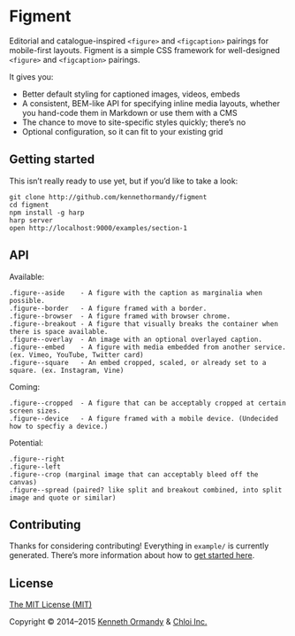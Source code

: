 <!--
[![A great header image you designed, or collaborated on with a designer you work with. It’ll look best when it’s 728px wide, @2x for hi-dpi devices.](preview.png)](https://github.com/kennethormandy/default)

***

-->

# Figment

Editorial and catalogue-inspired `<figure>` and `<figcaption>` pairings for mobile-first layouts.
Figment is a simple CSS framework for well-designed `<figure>` and `<figcaption>` pairings.

It gives you:

- Better default styling for captioned images, videos, embeds
- A consistent, BEM-like API for specifying inline media layouts, whether you hand-code them in Markdown or use them with a CMS
- The chance to move to site-specific styles quickly; there’s no
- Optional configuration, so it can fit to your existing grid

## Getting started

This isn’t really ready to use yet, but if you’d like to take a look:

```
git clone http://github.com/kennethormandy/figment
cd figment
npm install -g harp
harp server
open http://localhost:9000/examples/section-1
```

## API

Available:

```
.figure--aside    - A figure with the caption as marginalia when possible.
.figure--border   - A figure framed with a border.
.figure--browser  - A figure framed with browser chrome.
.figure--breakout - A figure that visually breaks the container when there is space available.
.figure--overlay  - An image with an optional overlayed caption.
.figure--embed    - A figure with media embedded from another service. (ex. Vimeo, YouTube, Twitter card)
.figure--square   - An embed cropped, scaled, or already set to a square. (ex. Instagram, Vine)
```

Coming:

```
.figure--cropped  - A figure that can be acceptably cropped at certain screen sizes.
.figure--device   - A figure framed with a mobile device. (Undecided how to specfiy a device.)
```

Potential:

```
.figure--right
.figure--left
.figure--crop (marginal image that can acceptably bleed off the canvas)
.figure--spread (paired? like split and breakout combined, into split image and quote or similar)
```

## Contributing

Thanks for considering contributing! Everything in `example/` is currently generated. There’s more information about how to [get started here](CONTRIBUTING.md).

## License

[The MIT License (MIT)](LICENSE.md)

Copyright © 2014–2015 [Kenneth Ormandy](http://kennethormandy.com) & [Chloi Inc.](http://chloi.io)
